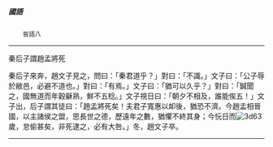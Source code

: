 

##### 國語
　　`晉語八`

* * *

秦后子謂趙孟將死

秦后子來奔，趙文子見之，問曰：「秦君道乎？」對曰：「不識。」文子曰：「公子辱於敝邑，必避不道也。」對曰：「有焉。」文子曰：「猶可以久乎？」對曰：「鍼聞之，國無道而年穀龢熟，鮮不五稔。」文子視日曰：「朝夕不相及，誰能俟五！」文子出，后子謂其徒曰：「趙孟將死矣！夫君子寬惠以卹後，猶恐不濟。今趙孟相晉國，以主諸侯之盟，思長世之德，歷遠年之數，猶懼不終其身；今忨日而![3d63](../../imgs/3d63.gif)歲，怠偷甚矣，非死逮之，必有大咎。」冬，趙文子卒。

* * *

